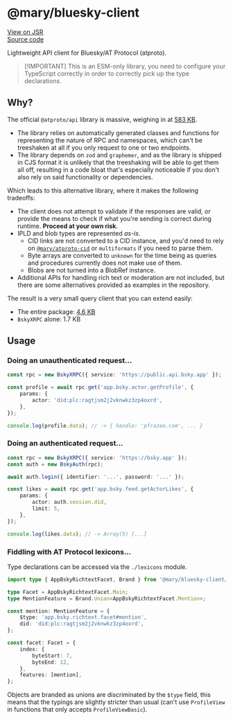 # @mary/bluesky-client

[View on JSR](https://jsr.io/@mary/bluesky-client)\
[Source code](https://codeberg.org/mary-ext/pkg-bluesky-client)

Lightweight API client for Bluesky/AT Protocol (atproto).

> [!IMPORTANT] This is an ESM-only library, you need to configure your TypeScript correctly in order to
> correctly pick up the type declarations.

## Why?

The official `@atproto/api` library is massive, weighing in at [583 KB](https://pkg-size.dev/@atproto/api).

- The library relies on automatically generated classes and functions for representing the nature of RPC and
  namespaces, which can't be treeshaken at all if you only request to one or two endpoints.
- The library depends on `zod` and `graphemer`, and as the library is shipped in CJS format it is unlikely
  that the treeshaking will be able to get them all off, resulting in a code bloat that's especially
  noticeable if you don't also rely on said functionality or dependencies.

Which leads to this alternative library, where it makes the following tradeoffs:

- The client does not attempt to validate if the responses are valid, or provide the means to check if what
  you're sending is correct during runtime. **Proceed at your own risk**.
- IPLD and blob types are represented _as-is_.
  - CID links are not converted to a CID instance, and you'd need to rely on
    [`@mary/atproto-cid`](https://jsr.io/@mary/atproto-cid) or `multiformats` if you need to parse them.
  - Byte arrays are converted to `unknown` for the time being as queries and procedures currently does not
    make use of them.
  - Blobs are not turned into a BlobRef instance.
- Additional APIs for handling rich text or moderation are not included, but there are some alternatives
  provided as examples in the repository.

The result is a very small query client that you can extend easily:

- The entire package: [4.6 KB](https://pkg-size.dev/@externdefs%2Fbluesky-client)
- `BskyXRPC` alone: 1.7 KB

## Usage

### Doing an unauthenticated request...

```ts
const rpc = new BskyXRPC({ service: 'https://public.api.bsky.app' });

const profile = await rpc.get('app.bsky.actor.getProfile', {
	params: {
		actor: 'did:plc:ragtjsm2j2vknwkz3zp4oxrd',
	},
});

console.log(profile.data); // -> { handle: 'pfrazee.com', ... }
```

### Doing an authenticated request...

```ts
const rpc = new BskyXRPC({ service: 'https://bsky.app' });
const auth = new BskyAuth(rpc);

await auth.login({ identifier: '...', password: '...' });

const likes = await rpc.get('app.bsky.feed.getActorLikes', {
	params: {
		actor: auth.session.did,
		limit: 5,
	},
});

console.log(likes.data); // -> Array(5) [...]
```

### Fiddling with AT Protocol lexicons...

Type declarations can be accessed via the `./lexicons` module.

```ts
import type { AppBskyRichtextFacet, Brand } from '@mary/bluesky-client/lexicons';

type Facet = AppBskyRichtextFacet.Main;
type MentionFeature = Brand.Union<AppBskyRichtextFacet.Mention>;

const mention: MentionFeature = {
	$type: 'app.bsky.richtext.facet#mention',
	did: 'did:plc:ragtjsm2j2vknwkz3zp4oxrd',
};

const facet: Facet = {
	index: {
		byteStart: 7,
		byteEnd: 12,
	},
	features: [mention],
};
```

Objects are branded as unions are discriminated by the `$type` field, this means that the typings are slightly
stricter than usual (can't use `ProfileView` in functions that only accepts `ProfileViewBasic`).
